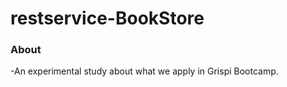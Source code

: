 # restservice-BookStore

### About ###

-An experimental study about what we apply in Grispi Bootcamp.
